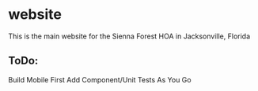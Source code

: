 # website
This is the main website for the Sienna Forest HOA in Jacksonville, Florida

## ToDo:
Build Mobile First
Add Component/Unit Tests As You Go
